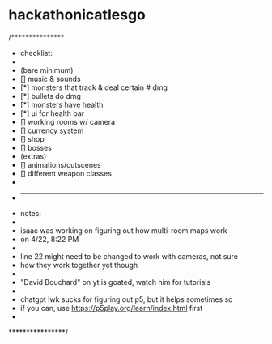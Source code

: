 # hackathonicatlesgo

/***************
* checklist:
*
* (bare minimum)
* [] music & sounds
* [*] monsters that track & deal certain # dmg
* [*] bullets do dmg
* [*] monsters have health
* [*] ui for health bar
* [] working rooms w/ camera
* [] currency system
* [] shop
* [] bosses
* (extras)
* [] animations/cutscenes
* [] different weapon classes
*
* ------------------------------------------------------------
* notes:
* 
* isaac was working on figuring out how multi-room maps work
*   on 4/22, 8:22 PM
*
* line 22 might need to be changed to work with cameras, not sure
*   how they work together yet though
*
* "David Bouchard" on yt is goated, watch him for tutorials
*
* chatgpt lwk sucks for figuring out p5, but it helps sometimes so
*   if you can, use https://p5play.org/learn/index.html first
*
****************/

